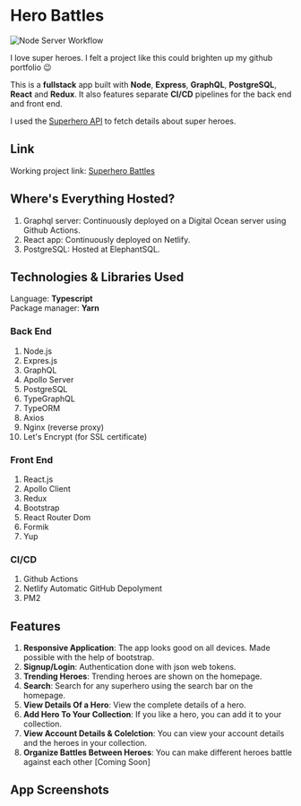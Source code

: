 # Hero Battles

![Node Server Workflow](https://github.com/rohanbhatia96/hero-battles/workflows/Node%20Server%20CD/badge.svg)

I love super heroes. I felt a project like this could brighten up my github portfolio 😉

This is a **fullstack** app built with **Node**, **Express**, **GraphQL**, **PostgreSQL**, **React** and **Redux**. It also features separate **CI/CD** pipelines for the back end and front end.

I used the [Superhero API](https://superheroapi.com/) to fetch details about super heroes.

## Link

Working project link: [Superhero Battles](https://heroes.therohanbhatia.com)

## Where's Everything Hosted?

1. Graphql server: Continuously deployed on a Digital Ocean server using Github Actions.
2. React app: Continuously deployed on Netlify.
3. PostgreSQL: Hosted at ElephantSQL.

## Technologies & Libraries Used

Language: **Typescript** \
Package manager: **Yarn**

### Back End

1. Node.js
2. Expres.js
3. GraphQL
4. Apollo Server
5. PostgreSQL
6. TypeGraphQL
7. TypeORM
8. Axios
9. Nginx (reverse proxy)
10. Let's Encrypt (for SSL certificate)

### Front End

1. React.js
2. Apollo Client
3. Redux
4. Bootstrap
5. React Router Dom
6. Formik
7. Yup

### CI/CD

1. Github Actions
2. Netlify Automatic GitHub Depolyment
3. PM2

## Features

1. **Responsive Application**: The app looks good on all devices. Made possible with the help of bootstrap.
1. **Signup/Login**: Authentication done with json web tokens.
1. **Trending Heroes**: Trending heroes are shown on the homepage.
1. **Search**: Search for any superhero using the search bar on the homepage.
1. **View Details Of a Hero**: View the complete details of a hero.
1. **Add Hero To Your Collection**: If you like a hero, you can add it to your collection.
1. **View Account Details & Colelction**: You can view your account details and the heroes in your collection.
1. **Organize Battles Between Heroes**: You can make different heroes battle against each other [Coming Soon]

## App Screenshots
